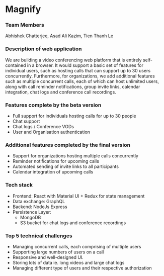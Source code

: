 # Magnify

### Team Members
Abhishek Chatterjee, Asad Ali Kazim, Tien Thanh Le

### Description of web application
We are building a video conferencing web platform that is entirely self-contained in a browser. It would support a basic set of features for individual users, such as hosting calls that can support up to 30 users concurrently. Furthermore, for organizations, we add additional features such as multiple concurrent calls, each of which can host unlimited users, along with call reminder notifications, group invite links, calendar integration, chat logs and conference call recordings.

### Features complete by the beta version
* Full support for individuals hosting calls for up to 30 people
* Chat support
* Chat logs / Conference VODs 
* User and Organisation authentication

### Additional features completed by the final version
* Support for organizations hosting multiple calls concurrently
* Reminder notifications for upcoming calls
* Automated sending of invite links to all participants
* Calendar integration of upcoming calls

### Tech stack
* Frontend: React with Material UI + Redux for state management
* Data exchange: GraphQL
* Backend: NodeJs Express
* Persistence Layer:
    * MongoDB    
    * S3 bucket for chat logs and conference recordings

### Top 5 technical challenges
* Managing concurrent calls, each comprising of multiple users
* Supporting large numbers of users on a call
* Responsive and well-designed UI.
* Storing lots of data ie. long videos and large chat logs
* Managing different type of users and their respective authorization

